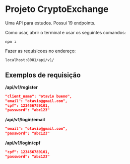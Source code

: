 # Projeto CryptoExchange
Uma API para estudos. Possui 19 endpoints.

Como usar, abrir o terminal e usar os seguintes comandos:

```shell
npm i
```

Fazer as requisicoes no endereço:

```ip
localhost:8081/api/v1/
```

## Exemplos de requisição

**/api/v1/register**

```json
"client_name": "otavio bueno",
"email": "otavio@gmail.com",
"cpf": 123456789101,
"password": "abc123"
```

**/api/v1/login/email**

```json
"email": "otavio@gmail.com",
"password": "abc123"
```

**/api/v1/login/cpf**

```json
"cpf": 123456789101,
"password": "abc123"
```

